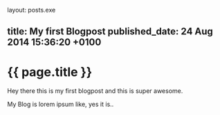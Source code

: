 layout: posts.exe

title:   My first Blogpost
published_date:    24 Aug 2014 15:36:20 +0100
---
# {{ page.title }}

Hey there this is my first blogpost and this is super awesome.

My Blog is lorem ipsum like, yes it is..
